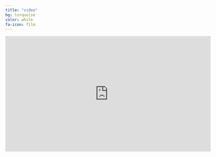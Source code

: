 ```yaml
---
title: "video"
bg: turquoise
color: white
fa-icon: film
---
```


<p align="center">
<iframe src="https://player.vimeo.com/video/89546618" width="640" height="360" frameborder="0" webkitallowfullscreen mozallowfullscreen allowfullscreen></iframe>
</p>
